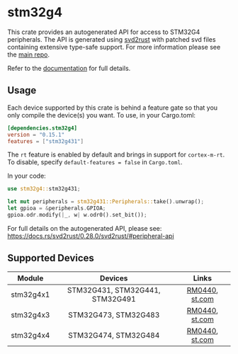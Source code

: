 # stm32g4
This crate provides an autogenerated API for access to STM32G4 peripherals.
The API is generated using [svd2rust] with patched svd files containing
extensive type-safe support. For more information please see the [main repo].

Refer to the [documentation] for full details.

[svd2rust]: https://github.com/rust-embedded/svd2rust
[main repo]: https://github.com/stm32-rs/stm32-rs
[documentation]: https://docs.rs/stm32g4/latest/stm32g4/

## Usage
Each device supported by this crate is behind a feature gate so that you only
compile the device(s) you want. To use, in your Cargo.toml:

```toml
[dependencies.stm32g4]
version = "0.15.1"
features = ["stm32g431"]
```

The `rt` feature is enabled by default and brings in support for `cortex-m-rt`.
To disable, specify `default-features = false` in `Cargo.toml`.

In your code:

```rust
use stm32g4::stm32g431;

let mut peripherals = stm32g431::Peripherals::take().unwrap();
let gpioa = &peripherals.GPIOA;
gpioa.odr.modify(|_, w| w.odr0().set_bit());
```

For full details on the autogenerated API, please see:
https://docs.rs/svd2rust/0.28.0/svd2rust/#peripheral-api

## Supported Devices

| Module | Devices | Links |
|:------:|:-------:|:-----:|
| stm32g4x1 | STM32G431, STM32G441, STM32G491 | [RM0440](https://www.st.com/resource/en/reference_manual/dm00355726.pdf), [st.com](https://www.st.com/en/microcontrollers-microprocessors/stm32g4x1.html) |
| stm32g4x3 | STM32G473, STM32G483 | [RM0440](https://www.st.com/resource/en/reference_manual/dm00355726.pdf), [st.com](https://www.st.com/en/microcontrollers-microprocessors/stm32g4x3.html) |
| stm32g4x4 | STM32G474, STM32G484 | [RM0440](https://www.st.com/resource/en/reference_manual/dm00355726.pdf), [st.com](https://www.st.com/en/microcontrollers-microprocessors/stm32g4x4.html) |

